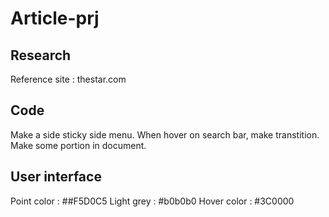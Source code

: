 # Article-prj


## Research
Reference site : thestar.com

## Code
 Make a side sticky side menu.
 When hover on search bar, make transtition.
 Make some portion in document.

## User interface
 Point color : ##F5D0C5
 Light grey : #b0b0b0
 Hover color : #3C0000



